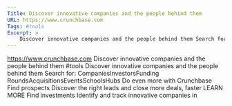 ```yaml
---
Title: Discover innovative companies and the people behind them
URL: https://www.crunchbase.com
Tags: #tools
Excerpt: >
    Discover innovative companies and the people behind them Search for: CompaniesInvestorsFunding RoundsAcquisitionsEventsSchoolsHubs Do even more with Crunchbase Find prospects Discover the right leads and close more deals, faster LEARN MORE Find investments Identify and track innovative companies in
---
```

https://www.crunchbase.com
Discover innovative companies and the people behind them
#tools
Discover innovative companies and the people behind them Search for: CompaniesInvestorsFunding RoundsAcquisitionsEventsSchoolsHubs Do even more with Crunchbase Find prospects Discover the right leads and close more deals, faster LEARN MORE Find investments Identify and track innovative companies in